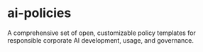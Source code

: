 # ai-policies
A comprehensive set of open, customizable policy templates for responsible corporate AI development, usage, and governance.
